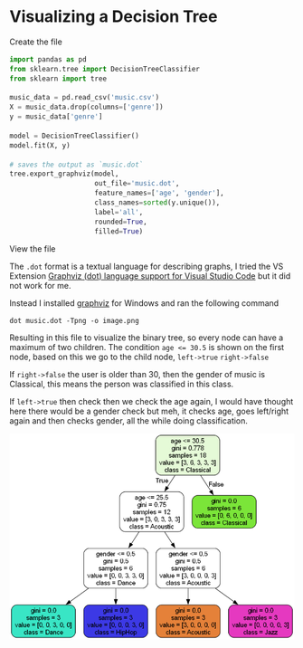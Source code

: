 # Visualizing a Decision Tree

Create the file

```python
import pandas as pd
from sklearn.tree import DecisionTreeClassifier
from sklearn import tree

music_data = pd.read_csv('music.csv')
X = music_data.drop(columns=['genre'])
y = music_data['genre']

model = DecisionTreeClassifier()
model.fit(X, y)

# saves the output as `music.dot`
tree.export_graphviz(model, 
                     out_file='music.dot', 
                     feature_names=['age', 'gender'],
                     class_names=sorted(y.unique()),
                     label='all',
                     rounded=True,
                     filled=True)
```

View the file

The `.dot` format is a textual language for describing graphs, I tried the VS Extension [Graphviz (dot) language support for Visual Studio Code](https://marketplace.visualstudio.com/items?itemName=Stephanvs.dot) but it did not work for me.

Instead I installed [graphviz](https://graphviz.org/download/) for Windows and ran the following command

```
dot music.dot -Tpng -o image.png
```

Resulting in this file to visualize the binary tree, so every node can have a maximum of two children. The condition `age <= 30.5` is shown on the first node, based on this we go to the child node, `left->true` `right->false`

If `right->false` the user is older than 30, then the gender of music is Classical, this means the person was classified in this class.

If `left->true` then check then we check the age again, I would have thought here there would be a gender check but meh, it checks age, goes left/right again and then checks gender, all the while doing classification.

![](../notebooks/image.png)
